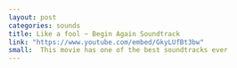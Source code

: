 ```yaml
---
layout: post
categories: sounds
title: Like a fool ~ Begin Again Soundtrack
link: "https://www.youtube.com/embed/GkyLUfBt3bw"
small:  This movie has one of the best soundtracks ever
---
```

